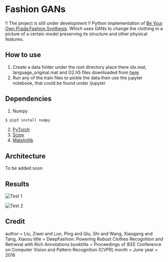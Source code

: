 # Fashion GANs
!! The project is still under development !!
Python implementation of [Be Your Own Prada:Fashion Synthesis](http://mmlab.ie.cuhk.edu.hk/projects/FashionGAN/). Which uses GANs to change the clothing in a picture of a certain model preserving its structure and other physical features.
## How to use
1. Create a data folder under the root directory place there idx.mat, language_original.mat and G2.h5 files downloaded from [here](http://mmlab.ie.cuhk.edu.hk/projects/DeepFashion.html)
2. Run any of the train files to pickle the data then use the jupyter notebook, that could be found under /jupyter

## Dependencies
1. Numpy
```sh
$ pip3 install numpy
```
2. [PyTorch](https://pytorch.org/)
3. [Scipy](https://www.scipy.org/install.html)
4. [Matplotlib](https://matplotlib.org/3.1.1/users/installing.html)

## Architecture
To be added soon

## Results
![Test 1](https://user-images.githubusercontent.com/12647334/70608576-a4e0e000-1c00-11ea-9fd4-24a07e618cf1.png)

![Test 2](https://user-images.githubusercontent.com/12647334/70608671-ccd04380-1c00-11ea-88ea-7112f77eac61.png)


## Credit
 author = Liu, Ziwei and Luo, Ping and Qiu, Shi and Wang, Xiaogang and Tang, Xiaoou
 title = DeepFashion: Powering Robust Clothes Recognition and Retrieval with Rich Annotations
 booktitle = Proceedings of IEEE Conference on Computer Vision and Pattern Recognition (CVPR)
 month = June
 year = 2016



